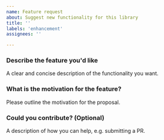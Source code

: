 ```yaml
---
name: Feature request
about: Suggest new functionality for this library
title: ''
labels: 'enhancement'
assignees: ''

---
```

<!--
Thank you for suggesting an idea to improve the mlmax user experience.

Please fill in as much of the template below as you're able.
-->

### Describe the feature you'd like
A clear and concise description of the functionality you want.

### What is the motivation for the feature?
Please outline the motivation for the proposal. 

### Could you contribute? (Optional) 
A description of how you can help, e.g. submitting a PR.

